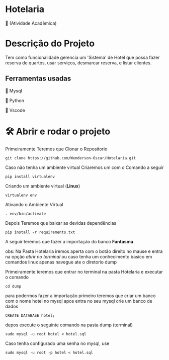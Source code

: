 <h1> Hotelaria </h1>
🏫 (Atividade Acadêmica)

# Descrição do Projeto

Tem como funcionalidade  gerencia um 'Sistema' de Hotel que possa fazer reserva de quartos, usar serviços, desmarcar reserva, e listar clientes.

## Ferramentas usadas
🏦 Mysql

🐍 Python

🔨 Vscode

# 🛠️ Abrir e rodar o projeto


Primeiramente Teremos que Clonar o Repositorio
```
git clone https://github.com/Wenderson-Oscar/Hotelaria.git
```
Caso não tenha um ambiente virtual Criaremos um com o Comando a seguir
```
pip install virtualenv
```
Criando um ambiente virtual (**Linux**)

```
virtualenv env
```
Ativando o Ambiente Virtual
```
. env/bin/activate
```
Depois Teremos que baixar as devidas dependências
```
pip install -r requirements.txt
```
A seguir teremos que fazer a importação do banco **Fantasma**

obs: Na Pasta Hotelaria iremos aperta com o botão direito no mause e entra na opção *abrir no terminal* ou caso tenha um conhecimento basico em comandos linux apenas navegue ate o diretorio dump 

Primeiramente teremos que entrar no terminal na pasta Hotelaria e executar o comando
```
cd dump
```
para podermos fazer a importação primeiro teremos que criar um banco com o nome hotel no mysql apos entra no seu mysql crie um banco de dados
```
CREATE DATABASE hotel;
```
depos execute o seguinte comando na pasta dump (terminal)
```
sudo mysql -u root hotel < hotel.sql
```
Caso tenha configurado uma senha no mysql, use
```
sudo mysql -u root -p hotel < hotel.sql
```